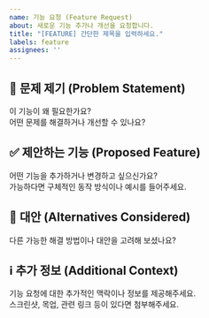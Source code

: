 ```yaml
---
name: 기능 요청 (Feature Request)
about: 새로운 기능 추가나 개선을 요청합니다.
title: "[FEATURE] 간단한 제목을 입력하세요."
labels: feature
assignees: ''
---
```


## 📌 문제 제기 (Problem Statement)

이 기능이 왜 필요한가요?  
어떤 문제를 해결하거나 개선할 수 있나요?

## ✅ 제안하는 기능 (Proposed Feature)

어떤 기능을 추가하거나 변경하고 싶으신가요?  
가능하다면 구체적인 동작 방식이나 예시를 들어주세요.

## 🔁 대안 (Alternatives Considered)

다른 가능한 해결 방법이나 대안을 고려해 보셨나요?

## ℹ️ 추가 정보 (Additional Context)

기능 요청에 대한 추가적인 맥락이나 정보를 제공해주세요.  
스크린샷, 목업, 관련 링크 등이 있다면 첨부해주세요.